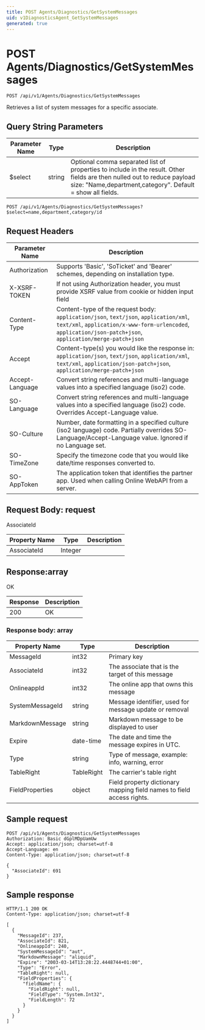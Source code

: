 ```yaml
---
title: POST Agents/Diagnostics/GetSystemMessages
uid: v1DiagnosticsAgent_GetSystemMessages
generated: true
---
```


# POST Agents/Diagnostics/GetSystemMessages

```http
POST /api/v1/Agents/Diagnostics/GetSystemMessages
```

Retrieves a list of system messages for a specific associate.







## Query String Parameters

| Parameter Name | Type |  Description |
|----------------|------|--------------|
| $select | string |  Optional comma separated list of properties to include in the result. Other fields are then nulled out to reduce payload size: "Name,department,category". Default = show all fields. |

```http
POST /api/v1/Agents/Diagnostics/GetSystemMessages?$select=name,department,category/id
```


## Request Headers

| Parameter Name | Description |
|----------------|-------------|
| Authorization  | Supports 'Basic', 'SoTicket' and 'Bearer' schemes, depending on installation type. |
| X-XSRF-TOKEN   | If not using Authorization header, you must provide XSRF value from cookie or hidden input field |
| Content-Type | Content-type of the request body: `application/json`, `text/json`, `application/xml`, `text/xml`, `application/x-www-form-urlencoded`, `application/json-patch+json`, `application/merge-patch+json` |
| Accept         | Content-type(s) you would like the response in: `application/json`, `text/json`, `application/xml`, `text/xml`, `application/json-patch+json`, `application/merge-patch+json` |
| Accept-Language | Convert string references and multi-language values into a specified language (iso2) code. |
| SO-Language | Convert string references and multi-language values into a specified language (iso2) code. Overrides Accept-Language value. |
| SO-Culture | Number, date formatting in a specified culture (iso2 language) code. Partially overrides SO-Language/Accept-Language value. Ignored if no Language set. |
| SO-TimeZone | Specify the timezone code that you would like date/time responses converted to. |
| SO-AppToken | The application token that identifies the partner app. Used when calling Online WebAPI from a server. |

## Request Body: request 

AssociateId 

| Property Name | Type |  Description |
|----------------|------|--------------|
| AssociateId | Integer |  |

## Response:array

OK

| Response | Description |
|----------------|-------------|
| 200 | OK |

### Response body: array

| Property Name | Type |  Description |
|----------------|------|--------------|
| MessageId | int32 | Primary key |
| AssociateId | int32 | The associate that is the target of this message |
| OnlineappId | int32 | The online app that owns this message |
| SystemMessageId | string | Message identifier, used for message update or removal |
| MarkdownMessage | string | Markdown message to be displayed to user |
| Expire | date-time | The date and time the message expires  in UTC. |
| Type | string | Type of message, example: info, warning, error |
| TableRight | TableRight | The carrier's table right |
| FieldProperties | object | Field property dictionary mapping field names to field access rights. |

## Sample request

```http!
POST /api/v1/Agents/Diagnostics/GetSystemMessages
Authorization: Basic dGplMDpUamUw
Accept: application/json; charset=utf-8
Accept-Language: en
Content-Type: application/json; charset=utf-8

{
  "AssociateId": 691
}
```

## Sample response

```http_
HTTP/1.1 200 OK
Content-Type: application/json; charset=utf-8

[
  {
    "MessageId": 237,
    "AssociateId": 821,
    "OnlineappId": 240,
    "SystemMessageId": "aut",
    "MarkdownMessage": "aliquid",
    "Expire": "2003-03-14T13:28:22.4448744+01:00",
    "Type": "Error",
    "TableRight": null,
    "FieldProperties": {
      "fieldName": {
        "FieldRight": null,
        "FieldType": "System.Int32",
        "FieldLength": 72
      }
    }
  }
]
```